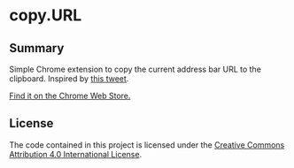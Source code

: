 copy.URL
======

Summary
-------
Simple Chrome extension to copy the current address bar URL to the clipboard.
Inspired by [this tweet](https://twitter.com/alexmuench/status/1146792451165868033).

[Find it on the Chrome Web Store.](https://chrome.google.com/webstore/detail/copyurl/pcblffnefojlmmhbmleamijnibbjaibn)

License
-------

The code contained in this project is licensed under the
[Creative Commons Attribution 4.0 International License](http://creativecommons.org/licenses/by/4.0/).
